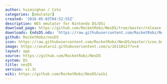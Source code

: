 ```yaml
---
author: huiminghao / Coto
categories: [emulator]
created: '2016-05-03T04:52:55Z'
description: NES emulator for Nintendo DS/DSi
download_page: https://github.com/RocketRobz/NesDS/tree/master/release
downloads: {ndsDS.nds: 'https://raw.githubusercontent.com/RocketRobz/NesDS/master/release/nesDS.nds'}
github: RocketRobz/nesDS
icon: https://raw.githubusercontent.com/RocketRobz/NesDS/master/icon.bmp
image: https://avatars2.githubusercontent.com/u/16110127?v=4
layout: app
source: https://github.com/RocketRobz/NesDS
system: DS
title: nesDS
version: v1.3c
wiki: https://github.com/RocketRobz/NesDS/wiki
---
```


